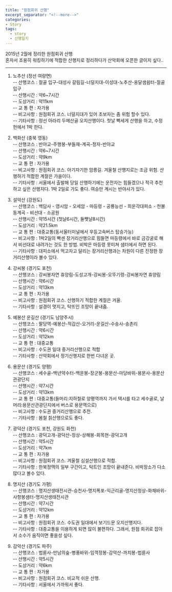 ```yaml
---
title: "원점회귀 산행"
excerpt_separator: "<!--more-->"
categories:
- Story
tags:
  - story
  - 산행일지
---
```


2015년 2월에 정리한 원점회귀 산행  
혼자서 조용히 워킹하기에 적합한 산행지로 정리하다가 산악회에 오픈한 글이지 싶다..  
  
---  
1. 노추산 (정선 여량면)  
-- 산행코스 : 절골 입구-대성사 갈림길-너덜지대-이성대-노추산-옹달샘쉼터-절골 입구  
-- 산행시간 : 약6~7시간  
-- 도상거리 : 약11km  
-- 교 통 편 : 자가용  
-- 비고사항 : 원점회귀 코스. 너덜지대가 있어 초보자는 좀 위험 할수 있다.  
-- 기타사항 : 정선 아라리 두메산골 오지산행이다. 첫날 빡세게 산행을 하고, 수정헌에서 1박 한다.  
  
2. 백화산 (충북 영동)  
-- 산행코스 : 반야교-주행봉-부들재-계곡-정자-반야교  
-- 산행시간 : 약6~7시간  
-- 도상거리 : 약9km  
-- 교 통 편 : 자가용  
-- 비고사항 : 원점회귀 코스. 아기자기한 암릉길. 겨울철 산행지로는 조금 위험. 산행하기 적합한 계절은 가을이다.  
-- 기타사항 : 서울에서 출발해 당일 산행하기에는 운전자는 힘들겠으나 적극 추천 하고 싶은 산행지다. 1박 2일로 가도 좋다. 여승만 계시는 반야사가 있다.  
  
3. 설악산 (강원도)  
-- 산행코스 : 백담사 - 영시암 - 오세암 - 마등령 - 공룡능선 - 희운각대피소 - 천불동계곡 - 비선대 - 소공원  
-- 산행시간 : 약15시간 (첫날6시간, 둘쨋날8시간)  
-- 도상거리 : 약21.5km  
-- 교 통 편 : 대중교통(동서울터미널에서 우등고속버스 탑승가능)  
-- 비고사항 : 1박2일의 빡센 장거리산행으로 힘들면 마등령에서 바로 금강굴로 해서 비선대로 내려가는 것도 한 방법. 비박은 마등령 못미쳐 샘터에서 하면 된다.  
-- 기타사항 : 대피소에서 먹고자고 달리는 장거리산행과는 차원이 다른 진정한 장거리산행이라 볼수 있다.  
  
4. 강씨봉 (경기도 포천)  
-- 산행코스 : 강씨봉자연 휴양림-도성고개-강씨봉-오뚜기령-강씨봉자연 휴양림  
-- 산행시간 : 약6시간  
-- 도상거리 : 약13km  
-- 교 통 편 : 자가용  
-- 비고사항 : 원점회귀 코스. 산행하기 적합한 계절은 겨울.  
-- 기타사항 : 설경이 멋지고, 탁뜨인 조망이 끝내줌.  
  
5. 예봉산 운길산 (경기도 남양주시)  
-- 산행코스 : 팔당역-예봉산-적갑산-오거리-운길산-수송사-송촌리  
-- 산행시간 : 약6시간  
-- 도상거리 : 약12km  
-- 교 통 편 : 대중교통  
-- 비고사항 : 수도권 일대 중거리산행으로 적합  
-- 기타사항 : 산악회에서 정기산행지로 한번 다녀온 곳.  
  
6. 용문산 (경기도 양평)  
-- 산행코스 : 세수골-백년약수터-백운봉-장군봉-용문산-마당바위-용문사-용문산관광단지  
-- 산행시간 : 약7시간  
-- 도상거리 : 약13km  
-- 교 통 편 : 대중교통(들머리:지하철로 양평역까지 가서 택시를 타고 세수골로, 날머리:용문산관광단지에서 버스로 용문역으로)  
-- 비고사항 : 수도권 중거리산행으로 추천.  
-- 기타사항 : 봄철 칡산행으로도 좋다.  
  
7. 광덕산 (경기도 포천, 강원도 화천)  
-- 산행코스 : 광덕고개-광덕산-정상-상해봉-회목현-광덕고개  
-- 산행시간 : 약5시간  
-- 도상거리 : 약7km  
-- 교 통 편 : 자가용  
-- 비고사항 : 원점회귀 코스. 겨울철 심설산행으로 적합.  
-- 기타사항 : 한북정맥의 일부 구간이고, 탁트인 조망이 끝내준다. 비박장소가 다소 많다고 볼수 있다.  
  
8. 명지산 (경기도 가평)  
-- 산행코스 : 명지산생태전시관-승천사-명지폭포-익근리골-명지산정상-화채바위-사항봉샘터-명지산생태전시관  
-- 산행시간 : 약7시간  
-- 도상거리 : 약12km  
-- 교 통 편 : 자가용  
-- 비고사항 : 원점회귀 코스. 수도권 일대에서 보기드문 오지산행지다.  
-- 기타사항 : 대중교통을 이용하게 되면 많이 불편하다. 그래서, 원점 회귀로 잡아서 소수가 움직이면 좋을성 싶다.  
  
9. 감악산 (경기도 파주)  
-- 산행코스 : 법륜사-만남의숲-병풍바위-임꺽정봉-감악산-까치봉-법륜사  
-- 산행시간 : 약5시간  
-- 도상거리 : 약6km  
-- 교 통 편 : 자가용  
-- 비고사항 : 원점회귀 코스. 비교적 쉬운 산행.  
-- 기타사항 : 서울에서 가까워서 좋다.  

